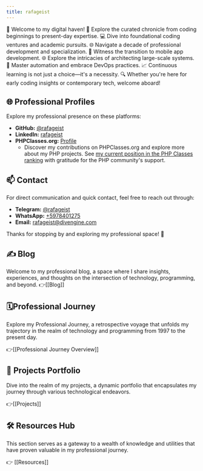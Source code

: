 ```yaml
---
title: rafageist
---
```


🚀 Welcome to my digital haven! 📅 Explore the curated chronicle from coding beginnings to present-day expertise. 💻 Dive into foundational coding ventures and academic pursuits. 🌐 Navigate a decade of professional development and specialization. 📱 Witness the transition to mobile app development. 🌐 Explore the intricacies of architecting large-scale systems. 🤖 Master automation and embrace DevOps practices. 📈 Continuous learning is not just a choice—it's a necessity. 🔍 Whether you're here for early coding insights or contemporary tech, welcome aboard!

## 🌐 Professional Profiles

Explore my professional presence on these platforms:

- **GitHub:** [@rafageist](https://github.com/rafageist)
- **LinkedIn:** [rafageist](https://www.linkedin.com/in/rafageist)
- **PHPClasses.org:** [Profile](https://www.phpclasses.org/browse/author/1094404.html)
	- Discover my contributions on PHPClasses.org and explore more about my PHP projects. See [my current position in the PHP Classes ranking](https://www.phpclasses.org/reputation/user/1094404/ranking/) with gratitude for the PHP community's support.


## 📫 Contact

For direct communication and quick contact, feel free to reach out through:

- **Telegram:** [@rafageist](https://t.me/rafageist)
- **WhatsApp:** [+5978401275](https://wa.me/+5978401275)
- **Email:** [rafageist@divengine.com](mailto:rafageist@divengine.com)

Thanks for stopping by and exploring my professional space! 🚀

## ✍️ Blog

Welcome to my professional blog, a space where I share insights, experiences, and thoughts on the intersection of technology, programming, and beyond. 
👉[[Blog]]
## 🗓️Professional Journey 

Explore my Professional Journey, a retrospective voyage that unfolds my trajectory in the realm of technology and programming from 1997 to the present day. 

👉[[Professional Journey Overview]]
## 🚀 Projects Portfolio

Dive into the realm of my projects, a dynamic portfolio that encapsulates my journey through various technological endeavors. 

👉[[Projects]]
## 🛠️ Resources Hub

This section serves as a gateway to a wealth of knowledge and utilities that have proven valuable in my professional journey. 

👉 [[Resources]]
